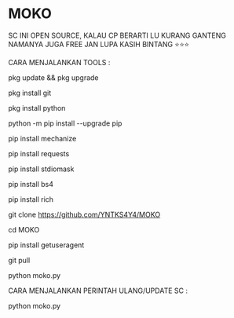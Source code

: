 # MOKO

SC INI OPEN SOURCE, KALAU CP BERARTI LU KURANG GANTENG
NAMANYA JUGA FREE JAN LUPA KASIH BINTANG ⭐⭐⭐



CARA MENJALANKAN TOOLS :

pkg update && pkg upgrade

pkg install git

pkg install python

python -m pip install --upgrade pip

pip install mechanize

pip install requests

pip install stdiomask

pip install bs4

pip install rich

git clone https://github.com/YNTKS4Y4/MOKO

cd MOKO

pip install getuseragent

git pull

python moko.py

CARA MENJALANKAN PERINTAH ULANG/UPDATE SC :

python moko.py
